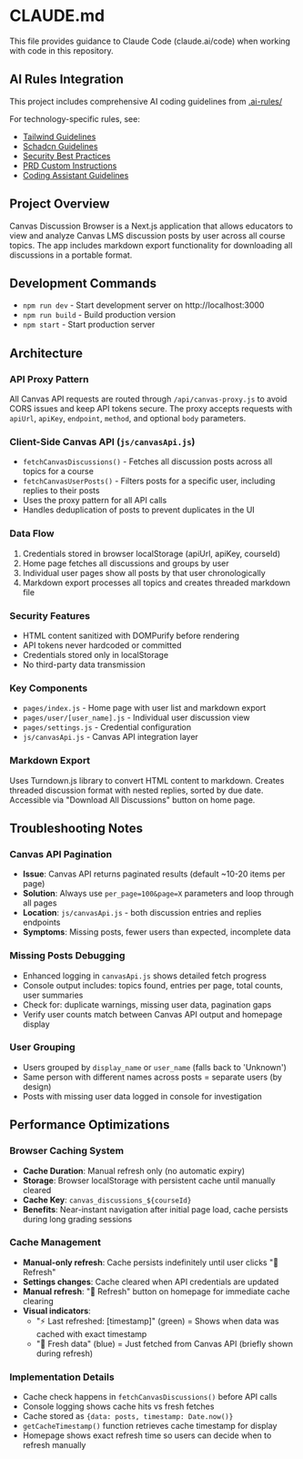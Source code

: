# CLAUDE.md

This file provides guidance to Claude Code (claude.ai/code) when working with code in this repository.

## AI Rules Integration

This project includes comprehensive AI coding guidelines from [.ai-rules/](./.ai-rules/)

For technology-specific rules, see:
- [Tailwind Guidelines](./.ai-rules/rules/project-tech/tailwind/)
- [Schadcn Guidelines](./.ai-rules/rules/project-tech/schadcn/)
- [Security Best Practices](./.ai-rules/rules/user/security-best-practices.md)
- [PRD Custom Instructions](./.ai-rules/rules/user/prd-custom-instructions.md)
- [Coding Assistant Guidelines](./.ai-rules/rules/user/coding-assistant.md)

## Project Overview

Canvas Discussion Browser is a Next.js application that allows educators to view and analyze Canvas LMS discussion posts by user across all course topics. The app includes markdown export functionality for downloading all discussions in a portable format.

## Development Commands

- `npm run dev` - Start development server on http://localhost:3000
- `npm run build` - Build production version
- `npm start` - Start production server

## Architecture

### API Proxy Pattern
All Canvas API requests are routed through `/api/canvas-proxy.js` to avoid CORS issues and keep API tokens secure. The proxy accepts requests with `apiUrl`, `apiKey`, `endpoint`, `method`, and optional `body` parameters.

### Client-Side Canvas API (`js/canvasApi.js`)
- `fetchCanvasDiscussions()` - Fetches all discussion posts across all topics for a course
- `fetchCanvasUserPosts()` - Filters posts for a specific user, including replies to their posts
- Uses the proxy pattern for all API calls
- Handles deduplication of posts to prevent duplicates in the UI

### Data Flow
1. Credentials stored in browser localStorage (apiUrl, apiKey, courseId)
2. Home page fetches all discussions and groups by user
3. Individual user pages show all posts by that user chronologically
4. Markdown export processes all topics and creates threaded markdown file

### Security Features
- HTML content sanitized with DOMPurify before rendering
- API tokens never hardcoded or committed
- Credentials stored only in localStorage
- No third-party data transmission

### Key Components
- `pages/index.js` - Home page with user list and markdown export
- `pages/user/[user_name].js` - Individual user discussion view
- `pages/settings.js` - Credential configuration
- `js/canvasApi.js` - Canvas API integration layer

### Markdown Export
Uses Turndown.js library to convert HTML content to markdown. Creates threaded discussion format with nested replies, sorted by due date. Accessible via "Download All Discussions" button on home page.

## Troubleshooting Notes

### Canvas API Pagination
- **Issue**: Canvas API returns paginated results (default ~10-20 items per page)
- **Solution**: Always use `per_page=100&page=X` parameters and loop through all pages
- **Location**: `js/canvasApi.js` - both discussion entries and replies endpoints
- **Symptoms**: Missing posts, fewer users than expected, incomplete data

### Missing Posts Debugging
- Enhanced logging in `canvasApi.js` shows detailed fetch progress
- Console output includes: topics found, entries per page, total counts, user summaries
- Check for: duplicate warnings, missing user data, pagination gaps
- Verify user counts match between Canvas API output and homepage display

### User Grouping
- Users grouped by `display_name` or `user_name` (falls back to 'Unknown')
- Same person with different names across posts = separate users (by design)
- Posts with missing user data logged in console for investigation

## Performance Optimizations

### Browser Caching System
- **Cache Duration**: Manual refresh only (no automatic expiry)
- **Storage**: Browser localStorage with persistent cache until manually cleared
- **Cache Key**: `canvas_discussions_${courseId}` 
- **Benefits**: Near-instant navigation after initial page load, cache persists during long grading sessions

### Cache Management
- **Manual-only refresh**: Cache persists indefinitely until user clicks "🔄 Refresh"
- **Settings changes**: Cache cleared when API credentials are updated
- **Manual refresh**: "🔄 Refresh" button on homepage for immediate cache clearing
- **Visual indicators**: 
  - "⚡ Last refreshed: [timestamp]" (green) = Shows when data was cached with exact timestamp
  - "🔄 Fresh data" (blue) = Just fetched from Canvas API (briefly shown during refresh)

### Implementation Details
- Cache check happens in `fetchCanvasDiscussions()` before API calls
- Console logging shows cache hits vs fresh fetches
- Cache stored as `{data: posts, timestamp: Date.now()}`
- `getCacheTimestamp()` function retrieves cache timestamp for display
- Homepage shows exact refresh time so users can decide when to refresh manually